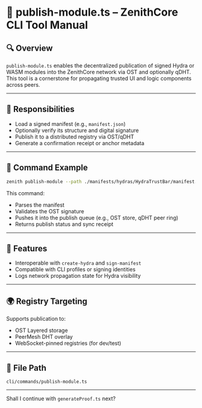 
# 📡 publish-module.ts – ZenithCore CLI Tool Manual

## 🔍 Overview

`publish-module.ts` enables the decentralized publication of signed Hydra or WASM modules into the ZenithCore network via OST and optionally qDHT. This tool is a cornerstone for propagating trusted UI and logic components across peers.

---

## 🎯 Responsibilities

- Load a signed manifest (e.g., `manifest.json`)
- Optionally verify its structure and digital signature
- Publish it to a distributed registry via OST/qDHT
- Generate a confirmation receipt or anchor metadata

---

## 🧠 Command Example

```bash
zenith publish-module --path ./manifests/hydras/HydraTrustBar/manifest.json
```

This command:
- Parses the manifest
- Validates the OST signature
- Pushes it into the publish queue (e.g., OST store, qDHT peer ring)
- Returns publish status and sync receipt

---

## 🔗 Features

- Interoperable with `create-hydra` and `sign-manifest`
- Compatible with CLI profiles or signing identities
- Logs network propagation state for Hydra visibility

---

## 🌍 Registry Targeting

Supports publication to:
- OST Layered storage
- PeerMesh DHT overlay
- WebSocket-pinned registries (for dev/test)

---

## 📁 File Path

```
cli/commands/publish-module.ts
```

---

Shall I continue with `generateProof.ts` next?
